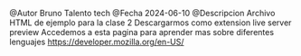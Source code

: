 @Autor Bruno Talento tech
@Fecha 2024-06-10
@Descripcion Archivo HTML de ejemplo para la clase 2
Descargarmos como extension live server preview
Accedemos a esta pagina para aprender mas sobre diferentes lenguajes https://developer.mozilla.org/en-US/
